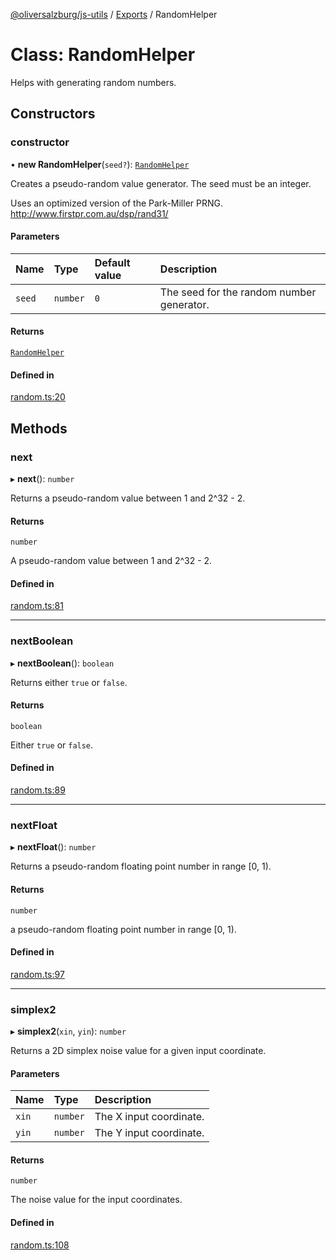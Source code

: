 [@oliversalzburg/js-utils](../README.md) / [Exports](../modules.md) / RandomHelper

# Class: RandomHelper

Helps with generating random numbers.

## Constructors

### constructor

• **new RandomHelper**(`seed?`): [`RandomHelper`](RandomHelper.md)

Creates a pseudo-random value generator. The seed must be an integer.

Uses an optimized version of the Park-Miller PRNG.
http://www.firstpr.com.au/dsp/rand31/

#### Parameters

| Name   | Type     | Default value | Description                               |
| :----- | :------- | :------------ | :---------------------------------------- |
| `seed` | `number` | `0`           | The seed for the random number generator. |

#### Returns

[`RandomHelper`](RandomHelper.md)

#### Defined in

[random.ts:20](https://github.com/oliversalzburg/js-utils/blob/ccc0f19/source/random.ts#L20)

## Methods

### next

▸ **next**(): `number`

Returns a pseudo-random value between 1 and 2^32 - 2.

#### Returns

`number`

A pseudo-random value between 1 and 2^32 - 2.

#### Defined in

[random.ts:81](https://github.com/oliversalzburg/js-utils/blob/ccc0f19/source/random.ts#L81)

---

### nextBoolean

▸ **nextBoolean**(): `boolean`

Returns either `true` or `false`.

#### Returns

`boolean`

Either `true` or `false`.

#### Defined in

[random.ts:89](https://github.com/oliversalzburg/js-utils/blob/ccc0f19/source/random.ts#L89)

---

### nextFloat

▸ **nextFloat**(): `number`

Returns a pseudo-random floating point number in range [0, 1).

#### Returns

`number`

a pseudo-random floating point number in range [0, 1).

#### Defined in

[random.ts:97](https://github.com/oliversalzburg/js-utils/blob/ccc0f19/source/random.ts#L97)

---

### simplex2

▸ **simplex2**(`xin`, `yin`): `number`

Returns a 2D simplex noise value for a given input coordinate.

#### Parameters

| Name  | Type     | Description             |
| :---- | :------- | :---------------------- |
| `xin` | `number` | The X input coordinate. |
| `yin` | `number` | The Y input coordinate. |

#### Returns

`number`

The noise value for the input coordinates.

#### Defined in

[random.ts:108](https://github.com/oliversalzburg/js-utils/blob/ccc0f19/source/random.ts#L108)
